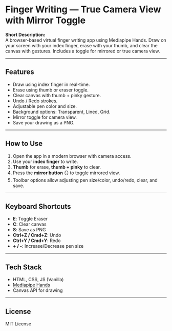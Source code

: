 # Finger Writing — True Camera View with Mirror Toggle

**Short Description:**  
A browser-based virtual finger writing app using Mediapipe Hands. Draw on your screen with your index finger, erase with your thumb, and clear the canvas with gestures. Includes a toggle for mirrored or true camera view.

---

## Features
- Draw using index finger in real-time.
- Erase using thumb or eraser toggle.
- Clear canvas with thumb + pinky gesture.
- Undo / Redo strokes.
- Adjustable pen color and size.
- Background options: Transparent, Lined, Grid.
- Mirror toggle for camera view.
- Save your drawing as a PNG.

---

## How to Use
1. Open the app in a modern browser with camera access.
2. Use your **index finger** to write.
3. **Thumb** for erase, **thumb + pinky** to clear.
4. Press the **mirror button** 🪞 to toggle mirrored view.
5. Toolbar options allow adjusting pen size/color, undo/redo, clear, and save.

---

## Keyboard Shortcuts
- **E**: Toggle Eraser
- **C**: Clear canvas
- **S**: Save as PNG
- **Ctrl+Z / Cmd+Z**: Undo
- **Ctrl+Y / Cmd+Y**: Redo
- **+ / -**: Increase/Decrease pen size

---

## Tech Stack
- HTML, CSS, JS (Vanilla)
- [Mediapipe Hands](https://google.github.io/mediapipe/solutions/hands)
- Canvas API for drawing

---

## License
MIT License
